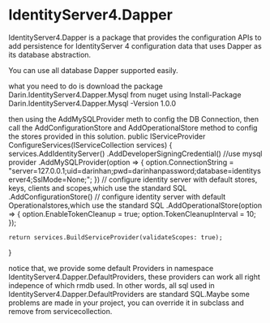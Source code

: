 # IdentityServer4.Dapper

IdentityServer4.Dapper is a package that provides the configuration APIs to add persistence for IdentityServer 4 configuration data that uses Dapper as its database abstraction.

You can use all database Dapper supported easily.

what you need to do is download the package Darin.IdentityServer4.Dapper.Mysql from nuget using 
Install-Package Darin.IdentityServer4.Dapper.Mysql -Version 1.0.0 

then using the AddMySQLProvider meth to config the DB Connection, then call the AddConfigurationStore and AddOperationalStore method to config the stores provided in this solution.
public IServiceProvider ConfigureServices(IServiceCollection services)
{
    services.AddIdentityServer()
        .AddDeveloperSigningCredential()
        //use mysql provider
        .AddMySQLProvider(option =>
        {
            option.ConnectionString = "server=127.0.0.1;uid=darinhan;pwd=darinhanpassword;database=identityserver4;SslMode=None;";
        })
        // configure identity server with default stores, keys, clients and scopes,which use the standard SQL
        .AddConfigurationStore()
        // configure identity server with default Operationalstores,which use the standard SQL
        .AddOperationalStore(option =>
        {
            option.EnableTokenCleanup = true;
            option.TokenCleanupInterval = 10;
        });

    return services.BuildServiceProvider(validateScopes: true);
}

notice that, we provide some default Providers in namespace IdentityServer4.Dapper.DefaultProviders, these providers can work all right indepence of which rmdb used. In other words, all sql used in IdentityServer4.Dapper.DefaultProviders are standard SQL.Maybe some problems are made in your project, you can override it in subclass and remove from servicecollection.

